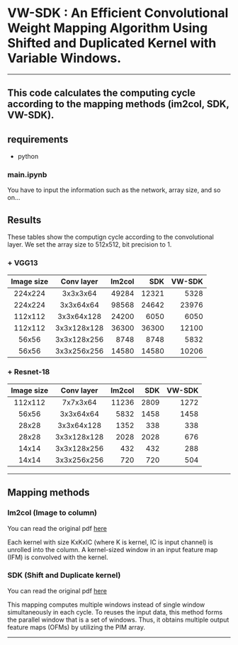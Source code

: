 # VW-SDK : An Efficient Convolutional Weight Mapping Algorithm Using Shifted and Duplicated Kernel with Variable Windows.
---

## This code calculates the computing cycle according to the mapping methods (im2col, SDK, VW-SDK).
## requirements
+ python

### main.ipynb
You have to input the information such as the network, array size, and so on...

## Results
These tables show the computign cycle according to the convolutional layer.
We set the array size to 512x512, bit precision to 1.

### + VGG13

| **Image size** | **Conv layer** | **Im2col** | **SDK** | **VW-SDK** |
|:---:|:---:|---:|---:|---:|
| 224x224 | 3x3x3x64 | 49284 | 12321 | 5328 |
| 224x224 | 3x3x64x64 | 98568 | 24642 | 23976 |
| 112x112 | 3x3x64x128 | 24200 | 6050 | 6050 |
| 112x112 | 3x3x128x128 | 36300 | 36300 | 12100 |
| 56x56 | 3x3x128x256 | 8748 | 8748 | 5832 |
| 56x56 | 3x3x256x256 | 14580 | 14580 | 10206 |


### + Resnet-18

| **Image size** | **Conv layer** | **Im2col** | **SDK** | **VW-SDK** |
|:---:|:---:|---:|---:|---:|
| 112x112 | 7x7x3x64 | 11236 | 2809 | 1272 |
| 56x56 | 3x3x64x64 | 5832 | 1458 | 1458 |
| 28x28 | 3x3x64x128 | 1352 | 338 | 338 |
| 28x28 | 3x3x128x128 | 2028 | 2028 | 676 |
| 14x14 | 3x3x128x256 | 432 | 432 | 288 |
| 14x14 | 3x3x256x256 | 720 | 720 | 504 |

---
## Mapping methods

### Im2col (Image to column)
You can read the original pdf [here](https://dl.acm.org/doi/10.1145/2964284.2967243)

Each kernel with size KxKxIC (where K is kernel, IC is input channel) is unrolled into the column. A kernel-sized window in an input feature map (IFM) is convolved with the kernel.


### SDK (Shift and Duplicate kernel)
You can read the original pdf [here](https://ieeexplore.ieee.org/document/9104658)

This mapping computes multiple windows instead of single window simultaneously in each cycle. To reuses the input data, this method forms the parallel window that is a set of windows. Thus, it obtains multiple output feature maps (OFMs) by utilizing the PIM array.

<!-- ### VW-SDK
 -->
---

<!-- This is a normal paragraph: -->

<!--     this is a code -->
  
<!-- end code block -->
